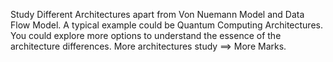 Study Different Architectures apart from Von Nuemann Model and Data Flow Model. A typical example could be Quantum Computing Architectures. You could explore more options to understand the essence of the architecture differences. More architectures study ==> More Marks. 
